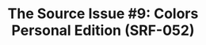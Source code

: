 ---
ee_id: '4410'
site: '1'
type: '2'
url: 2013-144-the-source-issue-9-colors-personal-edition
title: 'The Source Issue #9: Colors Personal Edition (SRF-052)'
year: '2018'
display_year: '2018'
medium: Zine
dims: 11 x 8.5 in
pitch:
ps:
live_url:
related:
youtube:
related_code: https://github.com/coryarcangel/Colors-Personal-Edition
imgs: source-colors-2013-144-database-ih--himk.jpg
subheading:
download: the-source-colors-pe-2013-144-digital-master-ih-2018.pdf
add_credit:
commission:
layout: things-i-made
---